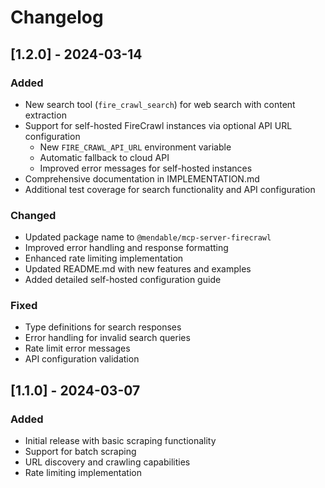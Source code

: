 # Changelog

## [1.2.0] - 2024-03-14

### Added

- New search tool (`fire_crawl_search`) for web search with content extraction
- Support for self-hosted FireCrawl instances via optional API URL configuration
  - New `FIRE_CRAWL_API_URL` environment variable
  - Automatic fallback to cloud API
  - Improved error messages for self-hosted instances
- Comprehensive documentation in IMPLEMENTATION.md
- Additional test coverage for search functionality and API configuration

### Changed

- Updated package name to `@mendable/mcp-server-firecrawl`
- Improved error handling and response formatting
- Enhanced rate limiting implementation
- Updated README.md with new features and examples
- Added detailed self-hosted configuration guide

### Fixed

- Type definitions for search responses
- Error handling for invalid search queries
- Rate limit error messages
- API configuration validation

## [1.1.0] - 2024-03-07

### Added

- Initial release with basic scraping functionality
- Support for batch scraping
- URL discovery and crawling capabilities
- Rate limiting implementation
